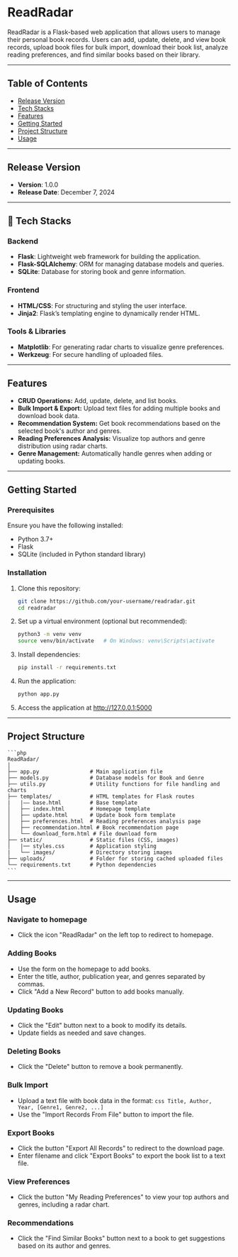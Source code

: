 # ReadRadar

ReadRadar is a Flask-based web application that allows users to manage their personal book records. Users can add, update, delete, and view book records, upload book files for bulk import, download their book list, analyze reading preferences, and find similar books based on their library.

---

## Table of Contents

- [Release Version](#release-version)
- [Tech Stacks](#tech-stacks)
- [Features](#features)
- [Getting Started](#getting-started)
- [Project Structure](#project-structure)
- [Usage](#usage)

---

## Release Version

- **Version**: 1.0.0
- **Release Date**: December 7, 2024

---

## 🚀 Tech Stacks

### Backend

- **Flask**: Lightweight web framework for building the application.
- **Flask-SQLAlchemy**: ORM for managing database models and queries.
- **SQLite**: Database for storing book and genre information.

### Frontend

- **HTML/CSS**: For structuring and styling the user interface.
- **Jinja2**: Flask’s templating engine to dynamically render HTML.

### Tools & Libraries

- **Matplotlib**: For generating radar charts to visualize genre preferences.
- **Werkzeug**: For secure handling of uploaded files.

---

## Features

- **CRUD Operations:** Add, update, delete, and list books.
- **Bulk Import & Export:** Upload text files for adding multiple books and download book data.
- **Recommendation System:** Get book recommendations based on the selected book's author and genres.
- **Reading Preferences Analysis:** Visualize top authors and genre distribution using radar charts.
- **Genre Management:** Automatically handle genres when adding or updating books.

---

## Getting Started

### Prerequisites

Ensure you have the following installed:

- Python 3.7+
- Flask
- SQLite (included in Python standard library)

### Installation

1. Clone this repository:

   ```bash
   git clone https://github.com/your-username/readradar.git
   cd readradar
   ```

2. Set up a virtual environment (optional but recommended):

   ```bash
   python3 -m venv venv
   source venv/bin/activate   # On Windows: venv\Scripts\activate
   ```

3. Install dependencies:

   ```bash
   pip install -r requirements.txt
   ```

4. Run the application:

   ```bash
   python app.py
   ```

5. Access the application at http://127.0.0.1:5000

---

## Project Structure

    ```php
    ReadRadar/
    │
    ├── app.py                # Main application file
    ├── models.py             # Database models for Book and Genre
    ├── utils.py              # Utility functions for file handling and charts
    ├── templates/            # HTML templates for Flask routes
    |   |—— base.html         # Base template
    │   ├── index.html        # Homepage template
    │   ├── update.html       # Update book form template
    │   ├── preferences.html  # Reading preferences analysis page
    │   ├── recommendation.html # Book recommendation page
    │   └── download_form.html # File download form
    ├── static/               # Static files (CSS, images)
    │   |── styles.css        # Application styling
    |   └── images/           # Directory storing images
    ├── uploads/              # Folder for storing cached uploaded files
    └── requirements.txt      # Python dependencies
    ```

---

## Usage

### Navigate to homepage

- Click the icon "ReadRadar" on the left top to redirect to homepage.

### Adding Books

- Use the form on the homepage to add books.
- Enter the title, author, publication year, and genres separated by commas.
- Click "Add a New Record" button to add books manually.

### Updating Books

- Click the "Edit" button next to a book to modify its details.
- Update fields as needed and save changes.

### Deleting Books

- Click the "Delete" button to remove a book permanently.

### Bulk Import

- Upload a text file with book data in the format:
  `css
Title, Author, Year, [Genre1, Genre2, ...]
`
- Use the "Import Records From File" button to import the file.

### Export Books

- Click the button "Export All Records" to redirect to the download page.
- Enter filename and click "Export Books" to export the book list to a text file.

### View Preferences

- Click the button "My Reading Preferences" to view your top authors and genres, including a radar chart.

### Recommendations

- Click the "Find Similar Books" button next to a book to get suggestions based on its author and genres.
